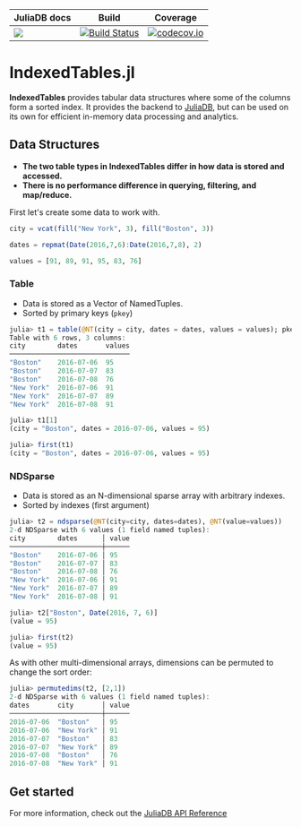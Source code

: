 | JuliaDB docs | Build | Coverage |
|--------------|-------|----------|
| [![](https://img.shields.io/badge/docs-latest-blue.svg)](http://juliadb.org/latest/) | [![Build Status](https://travis-ci.org/JuliaComputing/IndexedTables.jl.svg?branch=master)](https://travis-ci.org/JuliaComputing/IndexedTables.jl)| [![codecov.io](https://codecov.io/github/JuliaComputing/IndexedTables.jl/coverage.svg?branch=master)](http://codecov.io/github/JuliaComputing/IndexedTables.jl?branch=master) |

# IndexedTables.jl

**IndexedTables** provides tabular data structures where some of the columns form a sorted index.
It provides the backend to [JuliaDB](https://github.com/JuliaComputing/JuliaDB.jl), but can
be used on its own for efficient in-memory data processing and analytics.

## Data Structures 

- **The two table types in IndexedTables differ in how data is stored and accessed.**
- **There is no performance difference in querying, filtering, and map/reduce.**

First let's create some data to work with.

```julia
city = vcat(fill("New York", 3), fill("Boston", 3))

dates = repmat(Date(2016,7,6):Date(2016,7,8), 2)

values = [91, 89, 91, 95, 83, 76]
```

### Table

- Data is stored as a Vector of NamedTuples.  
- Sorted by primary keys (`pkey`)

```julia
julia> t1 = table(@NT(city = city, dates = dates, values = values); pkey = [:city, :dates])
Table with 6 rows, 3 columns:
city        dates       values
──────────────────────────────
"Boston"    2016-07-06  95
"Boston"    2016-07-07  83
"Boston"    2016-07-08  76
"New York"  2016-07-06  91
"New York"  2016-07-07  89
"New York"  2016-07-08  91

julia> t1[1]
(city = "Boston", dates = 2016-07-06, values = 95)

julia> first(t1)
(city = "Boston", dates = 2016-07-06, values = 95)
```

### NDSparse

- Data is stored as an N-dimensional sparse array with arbitrary indexes.
- Sorted by indexes (first argument)

```julia
julia> t2 = ndsparse(@NT(city=city, dates=dates), @NT(value=values))
2-d NDSparse with 6 values (1 field named tuples):
city        dates      │ value
───────────────────────┼──────
"Boston"    2016-07-06 │ 95
"Boston"    2016-07-07 │ 83
"Boston"    2016-07-08 │ 76
"New York"  2016-07-06 │ 91
"New York"  2016-07-07 │ 89
"New York"  2016-07-08 │ 91

julia> t2["Boston", Date(2016, 7, 6)]
(value = 95)

julia> first(t2)
(value = 95)
```

As with other multi-dimensional arrays, dimensions can be permuted to change the sort order:

```julia
julia> permutedims(t2, [2,1])
2-d NDSparse with 6 values (1 field named tuples):
dates       city       │ value
───────────────────────┼──────
2016-07-06  "Boston"   │ 95
2016-07-06  "New York" │ 91
2016-07-07  "Boston"   │ 83
2016-07-07  "New York" │ 89
2016-07-08  "Boston"   │ 76
2016-07-08  "New York" │ 91
```

## Get started

For more information, check out the [JuliaDB API Reference](http://juliadb.org/latest/api/datastructures.html)

